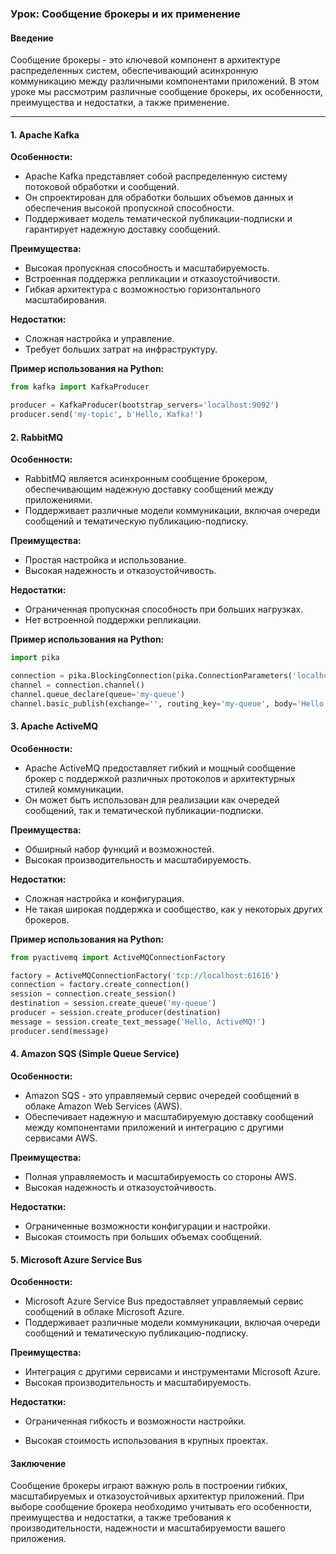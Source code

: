 ### Урок: Сообщение брокеры и их применение

#### Введение

Сообщение брокеры - это ключевой компонент в архитектуре распределенных систем, обеспечивающий асинхронную коммуникацию между различными компонентами приложений. В этом уроке мы рассмотрим различные сообщение брокеры, их особенности, преимущества и недостатки, а также применение.

---

#### 1. Apache Kafka

**Особенности:**
- Apache Kafka представляет собой распределенную систему потоковой обработки и сообщений.
- Он спроектирован для обработки больших объемов данных и обеспечения высокой пропускной способности.
- Поддерживает модель тематической публикации-подписки и гарантирует надежную доставку сообщений.

**Преимущества:**
- Высокая пропускная способность и масштабируемость.
- Встроенная поддержка репликации и отказоустойчивости.
- Гибкая архитектура с возможностью горизонтального масштабирования.

**Недостатки:**
- Сложная настройка и управление.
- Требует больших затрат на инфраструктуру.

**Пример использования на Python:**
```python
from kafka import KafkaProducer

producer = KafkaProducer(bootstrap_servers='localhost:9092')
producer.send('my-topic', b'Hello, Kafka!')
```

#### 2. RabbitMQ

**Особенности:**
- RabbitMQ является асинхронным сообщение брокером, обеспечивающим надежную доставку сообщений между приложениями.
- Поддерживает различные модели коммуникации, включая очереди сообщений и тематическую публикацию-подписку.

**Преимущества:**
- Простая настройка и использование.
- Высокая надежность и отказоустойчивость.

**Недостатки:**
- Ограниченная пропускная способность при больших нагрузках.
- Нет встроенной поддержки репликации.

**Пример использования на Python:**
```python
import pika

connection = pika.BlockingConnection(pika.ConnectionParameters('localhost'))
channel = connection.channel()
channel.queue_declare(queue='my-queue')
channel.basic_publish(exchange='', routing_key='my-queue', body='Hello, RabbitMQ!')
```

#### 3. Apache ActiveMQ

**Особенности:**
- Apache ActiveMQ предоставляет гибкий и мощный сообщение брокер с поддержкой различных протоколов и архитектурных стилей коммуникации.
- Он может быть использован для реализации как очередей сообщений, так и тематической публикации-подписки.

**Преимущества:**
- Обширный набор функций и возможностей.
- Высокая производительность и масштабируемость.

**Недостатки:**
- Сложная настройка и конфигурация.
- Не такая широкая поддержка и сообщество, как у некоторых других брокеров.

**Пример использования на Python:**
```python
from pyactivemq import ActiveMQConnectionFactory

factory = ActiveMQConnectionFactory('tcp://localhost:61616')
connection = factory.create_connection()
session = connection.create_session()
destination = session.create_queue('my-queue')
producer = session.create_producer(destination)
message = session.create_text_message('Hello, ActiveMQ!')
producer.send(message)
```

#### 4. Amazon SQS (Simple Queue Service)

**Особенности:**
- Amazon SQS - это управляемый сервис очередей сообщений в облаке Amazon Web Services (AWS).
- Обеспечивает надежную и масштабируемую доставку сообщений между компонентами приложений и интеграцию с другими сервисами AWS.

**Преимущества:**
- Полная управляемость и масштабируемость со стороны AWS.
- Высокая надежность и отказоустойчивость.

**Недостатки:**
- Ограниченные возможности конфигурации и настройки.
- Высокая стоимость при больших объемах сообщений.

#### 5. Microsoft Azure Service Bus

**Особенности:**
- Microsoft Azure Service Bus предоставляет управляемый сервис сообщений в облаке Microsoft Azure.
- Поддерживает различные модели коммуникации, включая очереди сообщений и тематическую публикацию-подписку.

**Преимущества:**
- Интеграция с другими сервисами и инструментами Microsoft Azure.
- Высокая производительность и масштабируемость.

**Недостатки:**
- Ограниченная гибкость и возможности настройки.


- Высокая стоимость использования в крупных проектах.

#### Заключение

Сообщение брокеры играют важную роль в построении гибких, масштабируемых и отказоустойчивых архитектур приложений. При выборе сообщение брокера необходимо учитывать его особенности, преимущества и недостатки, а также требования к производительности, надежности и масштабируемости вашего приложения.